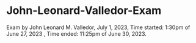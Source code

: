 # John-Leonard-Valledor-Exam
Exam by John Leonard M. Valledor, July 1, 2023, Time started: 1:30pm of June 27, 2023 , Time ended: 11:25pm of June 30, 2023.
